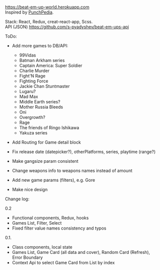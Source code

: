 <a href="https://beat-em-up-world.herokuapp.com">https://beat-em-up-world.herokuapp.com</a>
<br>
Inspired by <a href="http://www.punchpedia.com">PunchPedia</a>.

Stack: React, Redux, creat-react-app, Scss.
<br>
API (JSON)
<a href="https://github.com/s-pyadyshev/beat-em-ups-api">https://github.com/s-pyadyshev/beat-em-ups-api</a>
<br>

ToDo:
- Add more games to DB/API:
  - 99Vidas
  - Batman Arkham series
  - Captain America: Super Soldier
  - Charlie Murder
  - Fight'N Rage
  - Fighting Force
  - Jackie Chan Stuntmaster
  - Lugaru?
  - Mad Max
  - Middle Earth series?
  - Mother Russia Bleeds
  - Oni
  - Overgrowth?
  - Rage
  - The friends of Ringo Ishikawa
  - Yakuza series

- Add Routing for Game detail block
- Fix release date (datepicker?), otherPlatforms, series, playtime (range?)
- Make gangsize param consistent
- Change weapons info to weapons names instead of amount
- Add new game params (filters), e.g. Gore
- Make nice design

Change log:

0.2
- Functional components, Redux, hooks
- Games List, Filter, Select
- Fixed filter value names consistency and typos

0.1.
- Class components, local state
- Games List, Game Card (all data and cover), Random Card (Refresh), Error Boundary
- Context Api to select Game Card from List by index